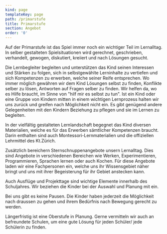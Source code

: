 ```yaml
---
kind: page
templateKey: page
path: /primarstufe
title: Primarstufe
section: Angebot
order: '0'
---
```

Auf der Primarstufe ist das Spiel immer noch ein wichtiger Teil im Lernalltag. In selber gestalteten Spielsituationen wird gerechnet, geschrieben, verhandelt, gewogen, diskutiert, kreiiert und nach Lösungen gesucht. 

Die Lernbegleiter begleiten und unterstützen das Kind seinen Interessen und Stärken zu folgen, sich in selbstgewählte Lerninhalte zu vertiefen und sich Kompetenzen zu erwerben, welche seiner Reife entsprechen. Wo immer möglich gewähren wir dem Kind Lösungen selbst zu finden, Konflikte selber zu lösen, Antworten auf Fragen selber zu finden. Wir helfen da, wo es Hilfe braucht, im Sinne von "hilf mir es selbst zu tun". Ist ein Kind oder eine Gruppe von Kindern mitten in einem wichtigen Lernprozess halten wir uns zurück und greifen nach Möglichkeit nicht ein. Es gibt genügend andere Gelegenheiten mit den Kindern Beziehung zu pflegen und sie im Lernen zu begleiten. 

In der vielfältig gestalteten Lernlandschaft begegnet das Kind diversen Materialien, welche es für das Erwerben sämtlicher Kompetenzen braucht. Darin enthalten sind auch Montessori-Lernmaterialien und die offiziellen Lehrmittel des Kt.Zürich.

Zusätzlich bereichern Sternschnuppenangebote unsern Lernalltag. Dies sind Angebote in verschiedenen Bereichen wie Werken, Experimentieren, Programmieren, Sprachen lernen oder auch Kochen. Für diese Angebote laden wir eine Fachpersonen ein, welche uns ihr Wissensgebiet näher bringt und uns mit ihrer Begeisterung für ihr Gebiet anstecken kann. 

Auch Ausflüge und Projekttage sind wichtige Elemente innerhalb des Schuljahres. Wir beziehen die Kinder bei der Auswahl und Planung mit ein.

Bei uns gibt es keine Pausen. Die Kinder haben jederzeit die Möglichkeit nach draussen zu gehen und ihrem Bedürfnis nach Bewegung gerecht zu werden. 

Längerfristig ist eine Oberstufe in Planung. Gerne vermitteln wir auch an befreundete Schulen, um eine gute Lösung für jeden Schüler/ jede Schülerin zu finden.
